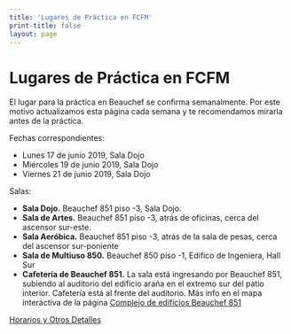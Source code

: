 ```yaml
---
title: 'Lugares de Práctica en FCFM'
print-title: false
layout: page
---
```


# Lugares de Práctica en FCFM

El lugar para la práctica en Beauchef se confirma semanalmente. Por este motivo actualizamos esta página cada semana y te recomendamos mirarla antes de la práctica.

Fechas correspondientes:

- Lunes 17 de junio 2019, Sala Dojo
- Miércoles 19 de junio 2019, Sala Dojo
- Viernes 21 de junio 2019, Sala Dojo

Salas:
- **Sala Dojo.** Beauchef 851 piso -3, Sala Dojo.
- **Sala de Artes.** Beauchef 851 piso -3, atrás de oficinas, cerca del ascensor sur-este.
- **Sala Aeróbica.** Beauchef 851 piso -3, atrás de la sala de pesas, cerca del ascensor sur-poniente
- **Sala de Multiuso 850.** Beauchef 850 piso -1, Edifico de Ingeniera, Hall Sur
- **Cafetería de Beauchef 851.** La sala está ingresando por Beauchef 851, subiendo al auditorio del edificio araña en el extremo sur del patio interior. Cafetería está al frente del auditorio. Más info en el mapa interactiva de la página [Complejo de edificios Beauchef 851](http://ingenieria.uchile.cl/campus-beauchef/presentacion/97936/complejo-de-edificios-beauchef-851)

<p class="text-center">
<a class="btn btn-primary btn-lg" href="{{ site.url }}/lugares.html" role="button">Horarios y Otros Detalles</a>
</p>
